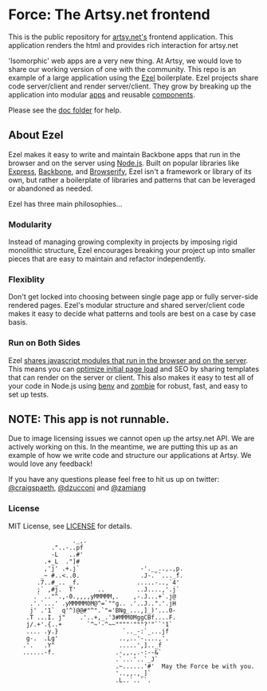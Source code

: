 # Force: The Artsy.net frontend

This is the public repository for [artsy.net's](https://artsy.net) frontend application. This application renders the html and provides rich interaction for artsy.net

 'Isomorphic' web apps are a very new thing. At Artsy, we would love to share our working version of one with the community. This repo is an example of a large application using the [Ezel](https://github.com/artsy/ezel) boilerplate. Ezel projects share code server/client and render server/client. They grow by breaking up the application into modular [apps](https://github.com/artsy/force-public/tree/master/apps) and reusable [components](https://github.com/artsy/force-public/tree/master/components).

Please see the [doc folder](https://github.com/artsy/force-public/tree/master/doc) for help.

## About Ezel

Ezel makes it easy to write and maintain Backbone apps that run in the browser and on the server using [Node.js](http://nodejs.org/). Built on popular libraries like [Express](http://expressjs.com/), [Backbone](http://backbonejs.org/), and [Browserify](http://browserify.org/), Ezel isn't a framework or library of its own, but rather a boilerplate of libraries and patterns that can be leveraged or abandoned as needed.

Ezel has three main philosophies...

### Modularity

Instead of managing growing complexity in projects by imposing rigid monolithic structure, Ezel encourages breaking your project up into smaller pieces that are easy to maintain and refactor independently.

### Flexiblity

Don't get locked into choosing between single page app or fully server-side rendered pages. Ezel's modular structure and shared server/client code makes it easy to decide what patterns and tools are best on a case by case basis.

### Run on Both Sides

Ezel [shares javascript modules that run in the browser and on the server](http://nerds.airbnb.com/isomorphic-javascript-future-web-apps/). This means you can [optimize initial page load](https://blog.twitter.com/2012/improving-performance-twittercom) and SEO by sharing templates that can render on the server or client. This also makes it easy to test all of your code in Node.js using [benv](http://github.com/artsy/benv) and [zombie](http://zombie.labnotes.org/) for robust, fast, and easy to set up tests.

## NOTE: This app is not runnable. 

Due to image licensing issues we cannot open up the artsy.net API. We are actively working on this. In the meantime, we are putting this up as an example of how we write code and structure our applications at Artsy. We would love any feedback!

If you have any questions please feel free to hit us up on twitter: [@craigspaeth](https://twitter.com/craigspaeth), [@dzucconi](https://twitter.com/dzucconi) and [@zamiang](https://twitter.com/zamiang)

### License

MIT License, see [LICENSE](LICENSE.md) for details.

````
                  ._,.
            ."..-..pf
            -L   ..#'
          .+_L  ."]#
          ,'j' .+.j`                 -'.__..,.,p.
         _~ #..<..0.                 .J-.``..._f.
        .7..#_.. _f.                .....-..,`4'
        ;` ,#j.  T'      ..         ..J....,'.j`
       .` .."^.,-0.,,,,yMMMMM,.    ,-.J...+`.j@
      .'.`...' .yMMMMM0M@^=`""g.. .'..J..".'.jH
      j' .'1`  q'^)@@#"^".`"='BNg_...,]_)'...0-
     .T ...I. j"    .'..+,_.'3#MMM0MggCBf....F.
     j/.+'.{..+       `^~'-^~~""""'"""?'"``'1`
     .... .y.}                  `.._-:`_...jf
     g-.  .Lg'                 ..,..'-....,'.
    .'.   .Y^                  .....',].._f
    ......-f.                 .-,,.,.-:--&`
                              .`...'..`_J`
                              .~......'#'  May the Force be with you.
                              '..,,.,_]`
                              .L..`..``.
````
